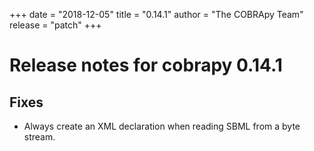 +++
date = "2018-12-05"
title = "0.14.1"
author = "The COBRApy Team"
release = "patch"
+++

# Release notes for cobrapy 0.14.1

## Fixes

* Always create an XML declaration when reading SBML from a byte stream.
